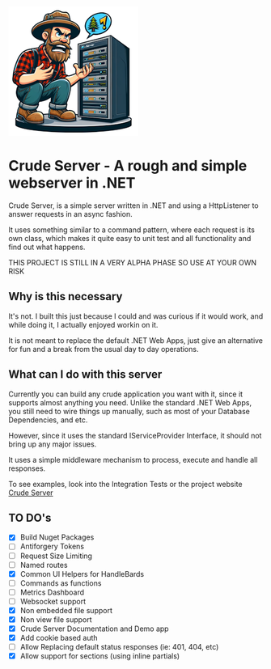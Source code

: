![CrudeServer](/Content/logo_small.png)
# Crude Server - A rough and simple webserver in .NET
Crude Server, is a simple server written in .NET and using a HttpListener to answer requests in an async fashion.

It uses something similar to a command pattern, where each request is its own class, which makes it quite easy to unit test and all functionality and find out what happens.

THIS PROJECT IS STILL IN A VERY ALPHA PHASE SO USE AT YOUR OWN RISK

## Why is this necessary
It's not. I built this just because I could and was curious if it would work, and while doing it, I actually enjoyed workin on it.

It is not meant to replace the default .NET Web Apps, just give an alternative for fun and a break from the usual day to day operations.

## What can I do with this server
Currently you can build any crude application you want with it, since it supports almost anything you need.
Unlike the standard .NET Web Apps, you still need to wire things up manually, such as most of your Database Dependencies, and etc.

However, since it uses the standard IServiceProvider Interface, it should not bring up any major issues.

It uses a simple middleware mechanism to process, execute and handle all responses.

To see examples, look into the Integration Tests or the project website [Crude Server](https://crudeserver.devtestplayground.com/)

## TO DO's
- [x] Build Nuget Packages
- [ ] Antiforgery Tokens
- [ ] Request Size Limiting
- [ ] Named routes
- [x] Common UI Helpers for HandleBards
- [ ] Commands as functions
- [ ] Metrics Dashboard
- [ ] Websocket support
- [x] Non embedded file support
- [x] Non view file support
- [x] Crude Server Documentation and Demo app
- [x] Add cookie based auth
- [ ] Allow Replacing default status responses (ie: 401, 404, etc)
- [x] Allow support for sections (using inline partials)